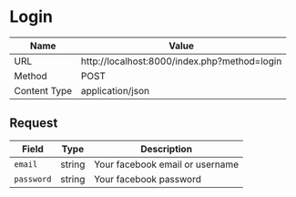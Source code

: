 # Login
|Name|Value|
|-----|------|
|URL| http://localhost:8000/index.php?method=login |
|Method| POST |
|Content Type| application/json|

## Request
|Field|Type|Description|
|----|----|---------|
|`email`|string| Your facebook email or username |
|`password`|string| Your facebook password |
